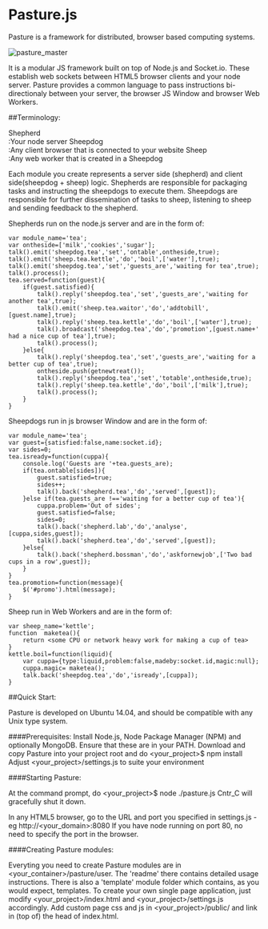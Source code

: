 # Pasture.js
Pasture is a framework for distributed, browser based computing systems.

![pasture_master](https://cloud.githubusercontent.com/assets/998947/7757711/528b78c6-fffc-11e4-868a-4bab7857b964.png)

It is a modular JS framework built on top of Node.js and Socket.io. These establish web sockets between HTML5 browser clients and your node server. Pasture provides a common language to pass instructions bi-directionaly between your server, the browser JS Window and browser Web Workers. 

##Terminology:

Shepherd	
:Your node server
Sheepdog	
:Any client browser that is connected to your website
Sheep		
:Any web worker that is created in a Sheepdog

Each module you create represents a server side (shepherd) and client side(sheepdog + sheep) logic.
Shepherds are responsible for packaging tasks and instructing the sheepdogs to execute them.
Sheepdogs are responsible for further dissemination of tasks to sheep, listening to sheep and sending feedback to the shepherd.

Shepherds run on the node.js server and are in the form of:

~~~~
var module_name='tea';
var ontheside=['milk','cookies','sugar'];
talk().emit('sheepdog.tea','set','ontable',ontheside,true);
talk().emit('sheep.tea.kettle','do','boil',['water'],true);
talk().emit('sheepdog.tea','set','guests_are','waiting for tea',true);
talk().process(); 
tea.served=function(guest){
	if(guest.satisfied){
		talk().reply('sheepdog.tea','set','guests_are','waiting for another tea',true);
		talk().emit('sheep.tea.waitor','do','addtobill',[guest.name],true);
		talk().reply('sheep.tea.kettle','do','boil',['water'],true);		
		talk().broadcast('sheepdog.tea','do','promotion',[guest.name+' had a nice cup of tea'],true);
		talk().process();
	}else{
		talk().reply('sheepdog.tea','set','guests_are','waiting for a better cup of tea',true);		
		ontheside.push(getnewtreat());
		talk().reply('sheepdog.tea','set','totable',ontheside,true);
		talk().reply('sheep.tea.kettle','do','boil',['milk'],true);		
		talk().process();	
	}
}
~~~~
Sheepdogs run in js browser Window and are in the form of:
 	
~~~~
var module_name='tea';
var guest={satisfied:false,name:socket.id};
var sides=0;
tea.isready=function(cuppa){
	console.log('Guests are '+tea.guests_are);
	if(tea.ontable[sides]){
		guest.satisfied=true;
		sides++;
		talk().back('shepherd.tea','do','served',[guest]);
	}else if(tea.guests_are !=='waiting for a better cup of tea'){
		cuppa.problem='Out of sides';
		guest.satisfied=false;
		sides=0;
		talk().back('shepherd.lab','do','analyse',[cuppa,sides,guest]);
		talk().back('shepherd.tea','do','served',[guest]);
	}else{
		talk().back('shepherd.bossman','do','askfornewjob',['Two bad cups in a row',guest]);
	}
}
tea.promotion=function(message){
	$('#promo').html(message);
}
~~~~

Sheep run in Web Workers and are in the form of:
 	
~~~~
var sheep_name='kettle';
function  maketea(){
	return <some CPU or network heavy work for making a cup of tea>
}
kettle.boil=function(liquid){
	var cuppa={type:liquid,problem:false,madeby:socket.id,magic:null};
	cuppa.magic= maketea(); 
	talk.back('sheepdog.tea','do','isready',[cuppa]);
}
~~~~

##Quick Start:

Pasture is developed on Ubuntu 14.04, and should be compatible with any Unix type system.

####Prerequisites:
Install Node.js, Node Package Manager (NPM) and optionally MongoDB. Ensure that these are in your PATH.
Download and copy Pasture into your project root and do <your_project>$ npm install
Adjust  <your_project>/settings.js to suite your environment

####Starting Pasture:

At the command prompt, do <your_project>$ node ./pasture.js
Cntr_C will gracefully shut it down.

In any HTML5 browser, go to the URL and port you specified in settings.js - eg http://<your_domain>:8080
If you have node running on port 80, no need to specify the port in the browser. 

####Creating Pasture modules:

Everyting you need to create Pasture modules are in <your_container>/pasture/user. The 'readme' there contains detailed usage instructions. There is also a 'template' module folder which contains, as you would expect, templates.
To create your own single page application, just modify <your_project>/index.html and <your_project>/settings.js accordingly. Add custom page css and js in <your_project>/public/<css or js> and link in (top of) the head of index.html. 
